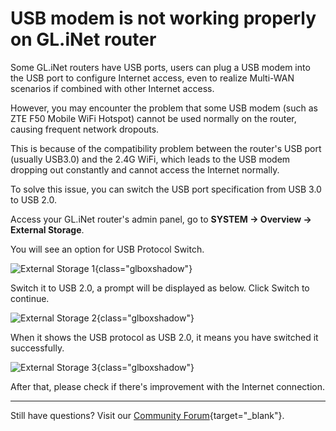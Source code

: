 # USB modem is not working properly on GL.iNet router

Some GL.iNet routers have USB ports, users can plug a USB modem into the USB port to configure Internet access, even to realize Multi-WAN scenarios if combined with other Internet access. 

However, you may encounter the problem that some USB modem (such as ZTE F50 Mobile WiFi Hotspot) cannot be used normally on the router, causing frequent network dropouts. 

This is because of the compatibility problem between the router's USB port (usually USB3.0) and the 2.4G WiFi, which leads to the USB modem dropping out constantly and cannot access the Internet normally.

To solve this issue, you can switch the USB port specification from USB 3.0 to USB 2.0.

Access your GL.iNet router's admin panel, go to **SYSTEM -> Overview -> External Storage**. 

You will see an option for USB Protocol Switch.

![External Storage 1](https://static.gl-inet.com/docs/router/en/4/faq/usb_modem_not_working_properly/external_storage_1.png){class="glboxshadow"}

Switch it to USB 2.0, a prompt will be displayed as below. Click Switch to continue.

![External Storage 2](https://static.gl-inet.com/docs/router/en/4/faq/usb_modem_not_working_properly/external_storage_2.png){class="glboxshadow"}

When it shows the USB protocol as USB 2.0, it means you have switched it successfully.

![External Storage 3](https://static.gl-inet.com/docs/router/en/4/faq/usb_modem_not_working_properly/external_storage_3.png){class="glboxshadow"}

After that, please check if there's improvement with the Internet connection.

---

Still have questions? Visit our [Community Forum](https://forum.gl-inet.com){target="_blank"}.